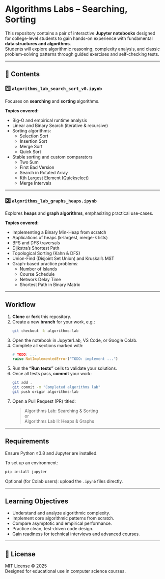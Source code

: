 # Algorithms Labs – Searching, Sorting

This repository contains a pair of interactive **Jupyter notebooks** designed for college-level students to gain hands-on experience with fundamental **data structures and algorithms**.  
Students will explore algorithmic reasoning, complexity analysis, and classic problem-solving patterns through guided exercises and self-checking tests.

---

## 📘 Contents

### 1️⃣ `algorithms_lab_search_sort_v0.ipynb`
Focuses on **searching** and **sorting** algorithms.

**Topics covered:**
- Big-O and empirical runtime analysis  
- Linear and Binary Search (iterative & recursive)  
- Sorting algorithms:
  - Selection Sort  
  - Insertion Sort  
  - Merge Sort  
  - Quick Sort  
- Stable sorting and custom comparators  
  - Two Sum  
  - First Bad Version  
  - Search in Rotated Array  
  - Kth Largest Element (Quickselect)  
  - Merge Intervals  

---

### 2️⃣ `algorithms_lab_graphs_heaps.ipynb`
Explores **heaps** and **graph algorithms**, emphasizing practical use-cases.

**Topics covered:**
- Implementing a Binary Min-Heap from scratch  
- Applications of heaps (k-largest, merge-k lists)  
- BFS and DFS traversals  
- Dijkstra’s Shortest Path  
- Topological Sorting (Kahn & DFS)  
- Union-Find (Disjoint Set Union) and Kruskal’s MST  
- Graph-based practice problems:
  - Number of Islands  
  - Course Schedule  
  - Network Delay Time  
  - Shortest Path in Binary Matrix  

---

## Workflow 

1. **Clone** or **fork** this repository.
2. Create a new **branch** for your work, e.g.:
   ```bash
   git checkout -b algorithms-lab
   ```
3. Open the notebook in JupyterLab, VS Code, or Google Colab.
4. Complete all sections marked with:
   ```python
   # TODO: ...
   raise NotImplementedError("TODO: implement ...")
   ```
5. Run the **“Run tests”** cells to validate your solutions.
6. Once all tests pass, **commit** your work:
   ```bash
   git add .
   git commit -m "Completed algorithms lab"
   git push origin algorithms-lab
   ```
7. Open a Pull Request (PR) titled:
   > Algorithms Lab: Searching & Sorting  
   or  
   > Algorithms Lab II: Heaps & Graphs

---

## Requirements

Ensure Python ≥3.8 and Jupyter are installed.

To set up an environment:

```bash
pip install jupyter
```

Optional (for Colab users): upload the `.ipynb` files directly.

---

##  Learning Objectives

- Understand and analyze algorithmic complexity.
- Implement core algorithmic patterns from scratch.
- Compare asymptotic and empirical performance.
- Practice clean, test-driven code design.
- Gain readiness for technical interviews and advanced courses.


---

## 📜 License

MIT License © 2025  
Designed for educational use in computer science courses.
